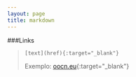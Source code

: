 ```yaml
---
layout: page
title: markdown
---
```



###Links

  >`[text](href){:target="_blank"}`
  >
  >Exemplo: [oocn.eu](http://oocn.eu){:target="_blank"}


